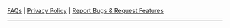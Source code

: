 [FAQs](https://ericytsang.github.io/app.android.multiwindow/index.html) &#124;
[Privacy Policy](https://ericytsang.github.io/app.android.multiwindow/privacy_policy.html) &#124;
[Report Bugs & Request Features](https://github.com/ericytsang/app.android.touchpad/issues)

----

